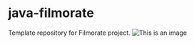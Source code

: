 # java-filmorate
Template repository for Filmorate project.
![This is an image](C:\Users\arsen\devWork\java-filmorate\src\sql\ShemaBD(2).png)
